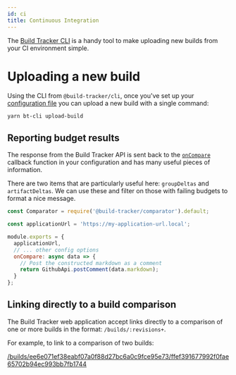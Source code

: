 ```yaml
---
id: ci
title: Continuous Integration
---
```


The [Build Tracker CLI](../ci) is a handy tool to make uploading new builds from your CI environment simple.

# Uploading a new build

Using the CLI from `@build-tracker/cli`, once you've set up your [configuration file](../cli#configuration) you can upload a new build with a single command:

```shell
yarn bt-cli upload-build
```

## Reporting budget results

The response from the Build Tracker API is sent back to the [`onCompare`](../cli#oncompare-data-apiresponse-promise-void) callback function in your configuration and has many useful pieces of information.

There are two items that are particularly useful here: `groupDeltas` and `artifactDeltas`. We can use these and filter on those with failing budgets to format a nice message.

```js
const Comparator = require('@build-tracker/comparator').default;

const applicationUrl = 'https://my-application-url.local';

module.exports = {
  applicationUrl,
  // ... other config options
  onCompare: async data => {
    // Post the constructed markdown as a comment
    return GithubApi.postComment(data.markdown);
  }
};
```

## Linking directly to a build comparison

The Build Tracker web application accept links directly to a comparison of one or more builds in the format: `/builds/:revisions+`.

For example, to link to a comparison of two builds:

[/builds/ee6e071ef38eabf07a0f88d27bc6a0c9fce95e73/ffef391677992f0fae65702b94ec993bb7fb1744](https://build-tracker-demo.herokuapp.com/builds/ee6e071ef38eabf07a0f88d27bc6a0c9fce95e73/ffef391677992f0fae65702b94ec993bb7fb1744)
